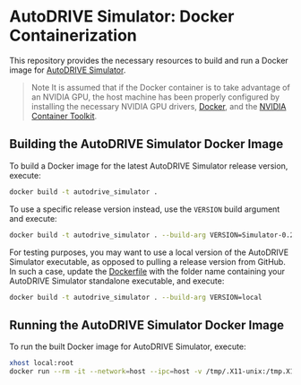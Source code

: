 # AutoDRIVE Simulator: Docker Containerization

This repository provides the necessary resources to build and run a Docker image for [AutoDRIVE Simulator](https://github.com/Tinker-Twins/AutoDRIVE/tree/AutoDRIVE-Simulator).

> Note It is assumed that if the Docker container is to take advantage of an NVIDIA GPU, the host machine has been properly configured by installing the necessary NVIDIA GPU drivers, [Docker](https://docs.docker.com/engine/install), and the [NVIDIA Container Toolkit](https://docs.nvidia.com/datacenter/cloud-native/container-toolkit/latest/index.html).

## Building the AutoDRIVE Simulator Docker Image

To build a Docker image for the latest AutoDRIVE Simulator release version, execute:
```bash
docker build -t autodrive_simulator .
```

To use a specific release version instead, use the `VERSION` build argument and execute:
```bash
docker build -t autodrive_simulator . --build-arg VERSION=Simulator-0.2.0
```

For testing purposes, you may want to use a local version of the AutoDRIVE Simulator executable, as opposed to pulling a release version from GitHub. In such a case, update the [Dockerfile](Dockerfile) with the folder name containing your AutoDRIVE Simulator standalone executable, and execute:
```bash
docker build -t autodrive_simulator . --build-arg VERSION=local
```

## Running the AutoDRIVE Simulator Docker Image

To run the built Docker image for AutoDRIVE Simulator, execute:
```bash
xhost local:root
docker run --rm -it --network=host --ipc=host -v /tmp/.X11-unix:/tmp.X11-umix:rw --env DISPLAY --privileged --gpus all autodrive_simulator
```
